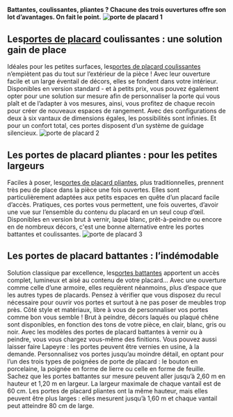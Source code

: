 ##
**Battantes, coulissantes, pliantes ? Chacune des trois ouvertures offre son lot d’avantages. On fait le point.**
**![porte de placard 1](http://www.lapeyre.fr/img/contrib/326fe2b0118007e6/201721249.jpg)**
## **Les**[**portes de placard**](https://www.lapeyre.fr/placards-dressing-CCU0005/portes-placard-CCN0084) **coulissantes : une solution gain de place**
Idéales pour les petites surfaces, les[portes de placard coulissantes](https://www.lapeyre.fr/placards-dressing-CCU0005/portes-placard-CCN0084/portes-de-placard-coulissantes-CCN642980) n’empiètent pas du tout sur l’extérieur de la pièce ! Avec leur ouverture facile et un large éventail de décors, elles se fondent dans votre intérieur.
Disponibles en version standard - et à petits prix, vous pouvez également opter pour une solution sur mesure afin de personnaliser la porte qui vous plaît et de l’adapter à vos mesures, ainsi, vous profitez de chaque recoin pour créer de nouveaux espaces de rangement.
Avec des configurations de deux à six vantaux de dimensions égales, les possibilités sont infinies. Et pour un confort total, ces portes disposent d’un système de guidage silencieux.
![porte de placard 2](http://www.lapeyre.fr/img/contrib/326fe2b0118007ef/201620759.jpg)
##  Les portes de placard pliantes : pour les petites largeurs
Faciles à poser, les[portes de placard pliantes](https://www.lapeyre.fr/placards-dressing-CCU0005/portes-placard-CCN0084/portes-de-placard-pliantes-CCN642986), plus traditionnelles, prennent très peu de place dans la pièce une fois ouvertes. Elles sont particulièrement adaptées aux petits espaces en quête d’un placard facile d’accès. Pratiques, ces portes vous permettent, une fois ouvertes, d’avoir une vue sur l’ensemble du contenu du placard en un seul coup d’œil. Disponibles en version brut à vernir, laqué blanc, prêt-à-peindre ou encore en de nombreux décors, c'est une bonne alternative entre les portes battantes et coulissantes.
![porte de placard 3](http://www.lapeyre.fr/img/contrib/326fe2b01180080a/pdp3.jpg)
##  Les portes de placard battantes : l’indémodable
Solution classique par excellence, les[portes battantes](https://www.lapeyre.fr/placards-dressing-CCU0005/portes-placard-CCN0084/porte-de-placard-battante-CCN642984#facet:&facetContent:&productBeginIndex:0&contentBeginIndex:0&orderBy:5&orderByContent:&pageView:grid&pageViewContent:&minPrice:&maxPrice:&p) apportent un accès complet, lumineux et aisé au contenu de votre placard... Avec une ouverture comme celle d’une armoire, elles requièrent néanmoins, plus d’espace que les autres types de placards. Pensez à vérifier que vous disposez du recul nécessaire pour ouvrir vos portes et surtout à ne pas poser de meubles trop près.
Côté style et matériaux, libre à vous de personnaliser vos portes comme bon vous semble ! Brut à peindre, décors laqués ou plaqué chêne sont disponibles, en fonction des tons de votre pièce, en clair, blanc, gris ou noir.
Avec les modèles des portes de placard battantes à vernir ou à peindre, vous vous chargez vous-même des finitions. Vous pouvez aussi laisser faire Lapeyre : les portes peuvent être vernies en usine, à la demande.
Personnalisez vos portes jusqu’au moindre détail, en optant pour l’un des trois types de poignées de porte de placard : le bouton en porcelaine, la poignée en forme de lierre ou celle en forme de feuille.
Sachez que les portes battantes sur mesure peuvent aller jusqu’à 2,60 m en hauteur et 1,20 m en largeur. La largeur maximale de chaque vantail est de 60 cm. Les portes de placard pliantes ont la même hauteur, mais elles peuvent être plus larges : elles mesurent jusqu’à 1,60 m et chaque vantail peut atteindre 80 cm de large.